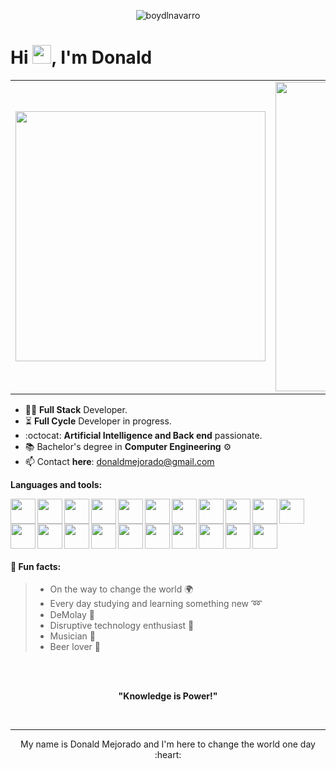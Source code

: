 <p align="center"> 
  <img src="https://res.cloudinary.com/dy7l1wk3y/image/upload/v1597554565/Component_3_tzyjtj.png" alt="boydlnavarro" />
</p>

<h1 align="left">Hi <img src="https://raw.githubusercontent.com/kaueMarques/kaueMarques/master/hi.gif" width="30px">, I'm Donald</h1>

<center>
  <table>
    <tr>
        <td>
          <img width="400px" align="center" 
               src="https://github-readme-stats.vercel.app/api/top-langs/?username=donaldmejorado&hide=html,php,blade,makefile,vhdl,c,qmake,css&langs_count=6&layout=compact&theme=dracula" />
      </td>
      <td>
          <img width="495px" align="center" src="https://github-readme-stats.vercel.app/api?username=donaldmejorado&show_icons=true&count_private=true&theme=dracula" />
      </td>
    </tr>   
  </table>
</center>

- :man_technologist: **Full Stack** Developer.
- :hourglass_flowing_sand: **Full Cycle** Developer in progress. 
- :octocat: **Artificial Intelligence and Back end** passionate.
- :books: Bachelor's degree in **Computer Engineering** ⚙
- 📫 Contact **here**: [donaldmejorado@gmail.com](mailto:donaldmejorado@gmail.com)

**Languages and tools:**

<img align="left" height="40" src="https://cdn.jsdelivr.net/gh/devicons/devicon/icons/react/react-original.svg">
<img align="left" height="40" src="https://cdn.jsdelivr.net/gh/devicons/devicon/icons/nextjs/nextjs-original.svg">
<img align="left" height="40" src="https://cdn.jsdelivr.net/gh/devicons/devicon/icons/redux/redux-original.svg">
<img align="left" height="40" src="https://cdn.jsdelivr.net/gh/devicons/devicon/icons/angularjs/angularjs-original.svg">
<img align="left" height="40" src="https://cdn.jsdelivr.net/gh/devicons/devicon/icons/nodejs/nodejs-original-wordmark.svg">
<img align="left" height="40" src="https://cdn.jsdelivr.net/gh/devicons/devicon/icons/express/express-original.svg">
<img align="left" height="40" src="https://cdn.jsdelivr.net/gh/devicons/devicon/icons/nestjs/nestjs-plain.svg">
<img align="left" height="40" src="https://cdn.jsdelivr.net/gh/devicons/devicon/icons/javascript/javascript-original.svg">
<img align="left" height="40" src="https://cdn.jsdelivr.net/gh/devicons/devicon/icons/typescript/typescript-original.svg">
<img align="left" height="40" src="https://cdn.jsdelivr.net/gh/devicons/devicon/icons/html5/html5-original.svg">
<img align="left" height="40" src="https://cdn.jsdelivr.net/gh/devicons/devicon/icons/css3/css3-original.svg">
<img align="left" height="40" src="https://cdn.jsdelivr.net/gh/devicons/devicon/icons/npm/npm-original-wordmark.svg">
<img align="left" height="40" src="https://cdn.jsdelivr.net/gh/devicons/devicon/icons/materialui/materialui-original.svg">
<img align="left" height="40" src="https://cdn.jsdelivr.net/gh/devicons/devicon/icons/tailwindcss/tailwindcss-original-wordmark.svg">
<img align="left" height="40" src="https://cdn.jsdelivr.net/gh/devicons/devicon/icons/bootstrap/bootstrap-plain.svg">
<img align="left" height="40" src="https://cdn.jsdelivr.net/gh/devicons/devicon/icons/graphql/graphql-plain.svg">
<img align="left" height="40" src="https://cdn.jsdelivr.net/gh/devicons/devicon/icons/docker/docker-original.svg">
<img align="left" height="40" src="https://cdn.jsdelivr.net/gh/devicons/devicon/icons/heroku/heroku-original.svg">
<img align="left" height="40" src="https://cdn.jsdelivr.net/gh/devicons/devicon/icons/digitalocean/digitalocean-original.svg">
<img align="left" height="40" src="https://cdn.jsdelivr.net/gh/devicons/devicon/icons/amazonwebservices/amazonwebservices-original.svg">
<img height="40" src="https://cdn.jsdelivr.net/gh/devicons/devicon/icons/webstorm/webstorm-original.svg">
</br>

#### :scroll: Fun facts: 
>  * On the way to change the world :earth_africa: 
>  * Every day studying and learning something new :loop:
>  * DeMolay :crown:
>  * Disruptive technology enthusiast :high_brightness: 
>  * Musician :saxophone:
>  * Beer lover 🍺

</br>
</br>
<p align="center"><strong>"Knowledge is Power!"</strong></p>  
</br>

  ---
  
<p align="center">  
  My name is Donald Mejorado and I'm here to change the world one day :heart:
</p>
